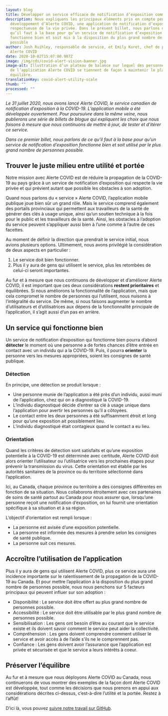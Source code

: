 ```yaml
---
layout: blog
title: Développer un service efficace de notification d’exposition comme Alerte COVID
description: Nous expliquons les principaux éléments pris en compte pendant le
  développement d’Alerte COVID, une application de notification d’exposition
  respectueuse de la vie privée. Dans le présent billet, nous parlons de ce
  qu’il faut à la base pour qu’un service de notification d’exposition
  fonctionne bien et soit mis à la disposition du plus grand nombre de personnes
  possible
author: Josh Ruihley, responsable de service, et Emily Kuret, chef de produit –
  Alerte COVID
date: 2020-10-02T15:07:00.987Z
image: /img/cds/covid-alert-vision-banner.jpg
image-alt: Illustration d’un plateau de balance sur lequel des personnes munies
  de l’application Alerte COVID se tiennent de façon à maintenir le plateau en
  équilibre.
translationKey: covid-alert-utility-scale
thumb: ""
processed: ""
---
```

*Le 31 juillet 2020, nous avons lancé Alerte COVID, le service canadien de notification d’exposition à la COVID-19. L’application mobile a été développée ouvertement. Pour poursuivre dans la même veine, nous publierons une série de billets de blogue qui expliquent les choix que nous faisons à mesure que nous continuons de mettre à jour, de tester et d’itérer ce service.* 

*Dans ce premier billet, nous parlons de ce qu’il faut à la base pour qu’un service de notification d’exposition fonctionne bien et soit utilisé par le plus grand nombre de personnes possible.*
## Trouver le juste milieu entre utilité et portée
Notre mission avec Alerte COVID est de réduire la propagation de la COVID-19 au pays grâce à un service de notification d’exposition qui respecte la vie privée et qui prévient autant que possible les obstacles à son adoption. 

Quand nous parlons du « service » Alerte COVID, l’application mobile publique joue bien sûr un grand rôle. Mais le service comprend également des portails provinciaux qui permettent aux travailleurs de la santé de générer des clés à usage unique, ainsi qu’un soutien technique à la fois pour le public et les travailleurs de la santé. Ainsi, les obstacles à l’adoption du service peuvent s’appliquer aussi bien à l’une comme à l’autre de ces facettes.

Au moment de définir la direction que prendrait le service initial, nous avions plusieurs options. Ultimement, nous avons privilégié la considération de deux aspects en particulier :

1. Le service doit bien fonctionner.
2. Plus il y aura de gens qui utilisent le service, plus les retombées de celui-ci seront importantes.

Au fur et à mesure que nous continuons de développer et d’améliorer Alerte COVID, il est important que ces deux considérations **restent prioritaires** et équilibrées. Si nous améliorons la fonctionnalité de l’application, mais que cela compromet le nombre de personnes qui l’utilisent, nous nuisons à l’intégralité du service. De même, si nous faisons augmenter le nombre d’utilisateurs et d’utilisatrices aux dépens de la fonctionnalité principale de l’application, il s’agit aussi d’un pas en arrière.

## Un service qui fonctionne bien

Un service de notification d’exposition qui fonctionne bien pourra d’abord **détecter** le moment où une personne a de fortes chances d’être entrée en contact avec un individu qui a la COVID-19. Puis, il pourra **orienter** la personne vers les mesures appropriées, soient les consignes de santé publique. 
### Détection
En principe, une détection se produit lorsque :

* Une personne munie de l’application a été près d’un individu, aussi muni de l’application, chez qui on a diagnostiqué la COVID-19.
* L’individu diagnostiqué décide d’entrer sa clé à usage unique dans l’application pour avertir les personnes qu’il a côtoyées.
* Le contact entre les deux personnes a été suffisamment étroit et long pour qu’une exposition ait possiblement lieu.
* L’individu diagnostiqué était contagieux quand le contact a eu lieu.

### Orientation
Quand les critères de détection sont satisfaits et qu’une exposition potentielle à la COVID-19 est déterminée avec certitude, Alerte COVID doit alors orienter l’utilisateur ou l’utilisatrice vers les prochaines étapes pour prévenir la transmission du virus. Cette orientation est établie par les autorités sanitaires de la province ou du territoire sélectionné dans l’application. 

Ici, au Canada, chaque province ou territoire a des consignes différentes en fonction de sa situation. Nous collaborons étroitement avec ces partenaires de soins de santé partout au Canada pour nous assurer que, lorsqu’une personne reçoit une notification d’exposition, on lui fournit une orientation spécifique à sa situation et à sa région.

L’objectif d’orientation est rempli lorsque :

* La personne est avisée d’une exposition potentielle.
* La personne est informée des mesures à prendre selon les consignes de santé publique.
* La personne suit ces mesures.

## Accroître l’utilisation de l’application
Plus il y aura de gens qui utilisent Alerte COVID, plus ce service aura une incidence importante sur le ralentissement de la propagation de la COVID-19 au Canada. Et pour mettre l’application à la disposition du plus grand nombre de personnes possible, nous nous penchons sur 5 facteurs principaux qui peuvent influer sur son adoption : 

* Disponibilité : Le service doit être offert au plus grand nombre de personnes possible.
* Accessibilité : Le service doit être utilisable par le plus grand nombre de personnes possible.
* Sensibilisation : Les gens ont besoin d’être au courant que le service existe et ils doivent savoir comment le service peut aider la collectivité.
* Compréhension : Les gens doivent comprendre comment utiliser le service et avoir accès à de l’aide s’ils ne le comprennent pas.
* Confiance : Les gens doivent avoir l’assurance que l’application est privée et sécurisée et que le service a leurs intérêts à coeur.

## Préserver l’équilibre

Au fur et à mesure que nous déployons Alerte COVID au Canada, nous continuerons de vous montrer des exemples de la façon dont Alerte COVID est développée, tout comme les décisions que nous prenons en appui aux considérations décrites ci-dessus, c’est-à-dire l’utilité et la portée. Restez à l’affût!

D’ici là, vous pouvez [suivre notre travail sur GitHub](https://github.com/cds-snc/covid-alert-app).
